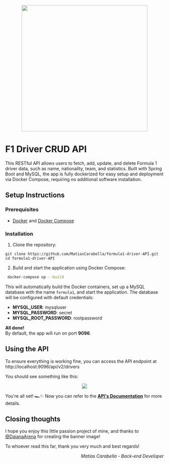 <p align="center"><a href="https://spring.io/" target="_blank"><img src="https://i.imgur.com/ctXVIWc.jpg" width="400"></a></p>

# F1 Driver CRUD API
This RESTful API allows users to fetch, add, update, and delete Formula 1 driver data, such as name, nationality, team, and statistics. Built with Spring Boot and MySQL, the app is fully dockerized for easy setup and deployment via Docker Compose, requiring no additional software installation.

## Setup Instructions

### Prerequisites
- [Docker](https://docs.docker.com/get-started/get-docker/) and [Docker Compose](https://docs.docker.com/compose/)

### Installation
1. Clone the repository:
```
git clone https://github.com/MatiasCarabella/formula1-driver-API.git
cd formula1-driver-API
```

2. Build and start the application using Docker Compose:
```bash
 docker-compose up --build 
 ```

This will automatically build the Docker containers, set up a MySQL database with the name `formula1`, and start the application. The database will be configured with default credentials:
- **MYSQL_USER**: mysqluser
- **MYSQL_PASSWORD**: secret
- **MYSQL_ROOT_PASSWORD**: rootpassword

**All done!**  
By default, the app will run on port **9096**.

## Using the API

To ensure everything is working fine, you can access the API endpoint at http://localhost:9096/api/v2/drivers

You should see something like this:
<p align="center"><img src="https://i.imgur.com/xO7OUPt.png"></p>

You're all set! 🏎️✨ Now you can refer to the <a href="https://documenter.getpostman.com/view/10146128/2s93JoxRFG" target="_blank">**API's Documentation**</a> for more details.

## Closing thoughts
I hope you enjoy this little passion project of mine, and thanks to [@DaianaArena](https://github.com/DaianaArena) for creating the banner image!

To whoever read this far, thank you very much and best regards!

_<p align="right">Matías Carabella - Back-end Developer</p>_
